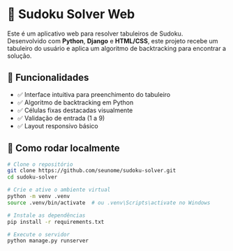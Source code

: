 # 🧩 Sudoku Solver Web

Este é um aplicativo web para resolver tabuleiros de Sudoku.  
Desenvolvido com **Python**, **Django** e **HTML/CSS**, este projeto recebe um tabuleiro do usuário e aplica um algoritmo de backtracking para encontrar a solução.

## 🔧 Funcionalidades

- ✅ Interface intuitiva para preenchimento do tabuleiro
- ✅ Algoritmo de backtracking em Python
- ✅ Células fixas destacadas visualmente
- ✅ Validação de entrada (1 a 9)
- ✅ Layout responsivo básico

## 🚀 Como rodar localmente

```bash
# Clone o repositório
git clone https://github.com/seunome/sudoku-solver.git
cd sudoku-solver

# Crie e ative o ambiente virtual
python -m venv .venv
source .venv/bin/activate  # ou .venv\Scripts\activate no Windows

# Instale as dependências
pip install -r requirements.txt

# Execute o servidor
python manage.py runserver
